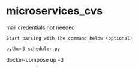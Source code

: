 # microservices_cvs

mail credentials not needed

```
Start parsing with the command below (optional)

python3 scheduler.py
```

docker-compose up -d
